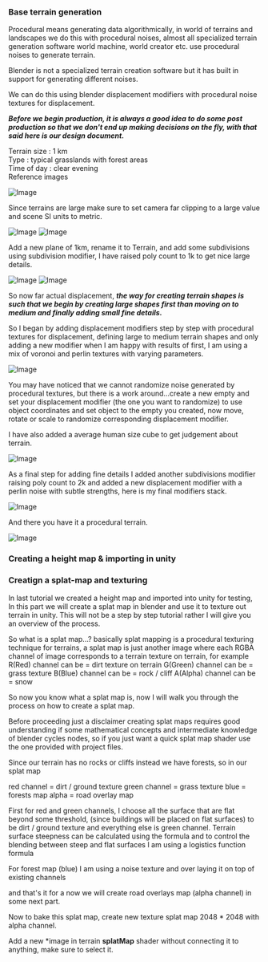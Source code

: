 ### Base terrain generation
Procedural means generating data algorithmically, in world of terrains and landscapes we do this with procedural noises, almost all specialized terrain generation software world machine, world creator etc. use procedural noises to generate terrain.

Blender is not a specialized terrain creation software but it has built in support for generating different noises.

We can do this using blender displacement modifiers with procedural noise textures for displacement.

**_Before we begin production, it is always a good idea to do some post production so that we don't end up making decisions on the fly, with that said here is our design document._**

Terrain size : 1 km   
Type : typical grasslands with forest areas  
Time of day : clear evening   
Reference images

![Image](images/moodBoard.jpg)

Since terrains are large make sure to set camera far clipping to a large value and scene SI units to metric.

![Image](images/01.png) ![Image](images/02.png)

Add a new plane of 1km, rename it to Terrain, and add some subdivisions using subdivision modifier, I have raised poly count to 1k to get nice large details.

![Image](images/03.png) ![Image](images/04.png)

So now far actual displacement, **_the way for creating terrain shapes is such that we begin by creating large shapes first than moving on to medium and finally adding small fine details._**

So I began by adding displacement modifiers step by step with procedural textures for displacement, defining large to medium terrain shapes and only adding a new modifier when I am happy with results of first, I am using a mix of voronoi and perlin textures with varying parameters.

![Image](images/05.png) 

You may have noticed that we cannot randomize noise generated by procedural textures, but there is a work around...create a new empty and set your displacement modifier (the one you want to randomize) to use object coordinates and set object to the empty you created, now move, rotate or scale to randomize corresponding displacement modifier.

I have also added a average human size cube to get judgement about terrain.

![Image](images/06.png) 

As a final step for adding fine details I added another subdivisions modifier raising poly count to 2k and added a new displacement modifier with a perlin noise with subtle strengths, here is my final modifiers stack.

![Image](images/06a.png) 

And there you have it a procedural terrain.

![Image](images/07.png) 

### Creating a height map & importing in unity


### Creatign a splat-map and texturing
In last tutorial we created a height map and imported into unity for testing, In this part we will create a splat map in blender and use it to texture out terrain in unity.
This will not be a step by step tutorial rather I will give you an overview of the process.

So what is a splat map...? basically splat mapping is a procedural texturing technique for terrains, a splat map is just another image where each RGBA channel of image corresponds to a terrain texture on terrain, for example 
R(Red) channel can be = dirt texture on terrain
G(Green) channel can be = grass texture
B(Blue) channel can be = rock / cliff
A(Alpha) channel can be = snow 

So now you know what a splat map is, now I will walk you through the process on how to create a splat map.

Before proceeding just a disclaimer creating splat maps requires good understanding if some mathematical concepts and intermediate knowledge of blender cycles nodes, so if you just want a quick splat map shader use the one provided with project files.

Since our terrain has no rocks or cliffs instead we have forests, so in our splat map

red channel = dirt / ground texture
green channel = grass texture
blue = forests map
alpha = road overlay map

First for red and green channels, I choose all the surface that are flat beyond some threshold, (since buildings will be placed on flat surfaces) to be dirt / ground texture and everything else is green channel. 
Terrain surface steepness can be calculated using the formula 
and to control the blending between steep and flat surfaces I am using a logistics function formula

For forest map (blue) I am using a noise texture and over laying it on top of existing channels

and that's it for a now we will create road overlays map (alpha channel) in some next part.

Now to bake this splat map,  create new texture splat map 2048 * 2048 with alpha channel.

Add a new *image in terrain **splatMap** shader without connecting it to anything, make sure to select it.

